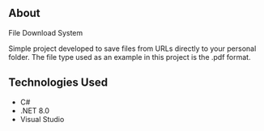 ## About

File Download System

Simple project developed to save files from URLs directly to your personal folder. The file type used as an example in this project is the .pdf format.

## Technologies Used

- C#
- .NET 8.0
- Visual Studio
